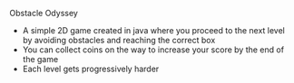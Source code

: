 Obstacle Odyssey
- A simple 2D game created in java where you proceed to the next level by avoiding obstacles and reaching the correct box
- You can collect coins on the way to increase your score by the end of the game
- Each level gets progressively harder
